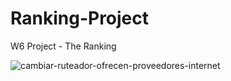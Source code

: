 # Ranking-Project
W6 Project - The Ranking

![cambiar-ruteador-ofrecen-proveedores-internet](https://user-images.githubusercontent.com/61025562/94251807-fdc4ff00-ff1a-11ea-9fe7-0a4368d07a72.jpeg)